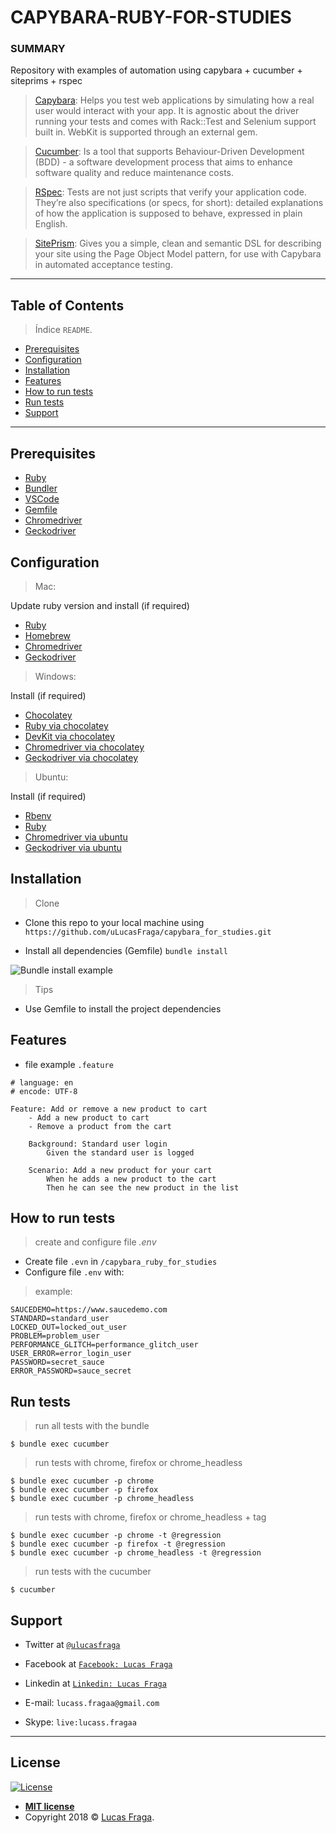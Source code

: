 ﻿# CAPYBARA-RUBY-FOR-STUDIES

### SUMMARY

Repository with examples of automation using capybara + cucumber + siteprims + rspec

> [Capybara](https://github.com/teamcapybara/capybara):
Helps you test web applications by simulating how a real user would interact with your app. It is agnostic about the driver running your tests and comes with Rack::Test and Selenium support built in. WebKit is supported through an external gem.

> [Cucumber](https://github.com/cucumber/cucumber):
Is a tool that supports Behaviour-Driven Development (BDD) - a software development process that aims to enhance software quality and reduce maintenance costs.

> [RSpec](https://github.com/rspec):
Tests are not just scripts that verify your application code. They’re also specifications (or specs, for short): detailed explanations of how the application is supposed to behave, expressed in plain English.

> [SitePrism](https://github.com/site-prism/site_prism):
Gives you a simple, clean and semantic DSL for describing your site using the Page Object Model pattern, for use with Capybara in automated acceptance testing.

---

## Table of Contents

> Índice `README`.

- [Prerequisites](#prerequisites)
- [Configuration](#configuration)
- [Installation](#installation)
- [Features](#features)
- [How to run tests](#how-to-run-tests)
- [Run tests](#run-tests)
- [Support](#support)

---

## Prerequisites

- [Ruby](https://www.ruby-lang.org/en/documentation/installation/)
- [Bundler](https://bundler.io/)
- [VSCode](https://code.visualstudio.com/)
- [Gemfile](https://tosbourn.com/what-is-the-gemfile/)
- [Chromedriver](https://chromedriver.chromium.org/)
- [Geckodriver](https://github.com/mozilla/geckodriver/releases)

## Configuration
> Mac: 

Update ruby version and install (if required)
- [Ruby](https://www.engineyard.com/blog/how-to-install-ruby-on-a-mac-with-chruby-rbenv-or-rvm)
- [Homebrew](https://brew.sh/)
- [Chromedriver](https://www.kenst.com/2015/03/installing-chromedriver-on-mac-osx/)
- [Geckodriver](https://www.kenst.com/2016/12/installing-marionette-firefoxdriver-on-mac-osx/)

> Windows:

Install (if required)
- [Chocolatey](https://chocolatey.org/)
- [Ruby via chocolatey](https://chocolatey.org/packages?q=ruby)
- [DevKit via chocolatey](https://chocolatey.org/packages?q=DevKit)
- [Chromedriver via chocolatey](https://chocolatey.org/packages/selenium-chrome-driver)
- [Geckodriver via chocolatey](https://chocolatey.org/packages/selenium-gecko-driver)

> Ubuntu:

Install (if required)
- [Rbenv](https://makandracards.com/makandra/28149-installing-rbenv-on-ubuntu)
- [Ruby](https://linuxize.com/post/how-to-install-ruby-on-ubuntu-18-04/#installing-ruby-using-rbenv)
- [Chromedriver via ubuntu](https://tecadmin.net/setup-selenium-chromedriver-on-ubuntu/)
- [Geckodriver via ubuntu](https://askubuntu.com/questions/870530/how-to-install-geckodriver-in-ubuntu)


## Installation

> Clone
- Clone this repo to your local machine using `https://github.com/uLucasFraga/capybara_for_studies.git`

- Install all dependencies (Gemfile)
`bundle install`

![Bundle install example](http://g.recordit.co/YX7Ztyd7XT.gif)

> Tips

- Use Gemfile to install the project dependencies

## Features
- file example `.feature`

```gherkin
# language: en
# encode: UTF-8

Feature: Add or remove a new product to cart
    - Add a new product to cart
    - Remove a product from the cart

    Background: Standard user login
        Given the standard user is logged

    Scenario: Add a new product for your cart
        When he adds a new product to the cart
        Then he can see the new product in the list
```

## How to run tests

> create and configure file *.env*

- Create file `.evn` in `/capybara_ruby_for_studies`
- Configure file `.env` with:

> example:
```
SAUCEDEMO=https://www.saucedemo.com
STANDARD=standard_user
LOCKED_OUT=locked_out_user
PROBLEM=problem_user
PERFORMANCE_GLITCH=performance_glitch_user
USER_ERROR=error_login_user
PASSWORD=secret_sauce
ERROR_PASSWORD=sauce_secret
```

## Run tests

> run all tests with the bundle

```shell
$ bundle exec cucumber
```

> run tests with chrome, firefox or chrome_headless

```shell
$ bundle exec cucumber -p chrome
$ bundle exec cucumber -p firefox
$ bundle exec cucumber -p chrome_headless
```

> run tests with chrome, firefox or chrome_headless + tag

```shell
$ bundle exec cucumber -p chrome -t @regression
$ bundle exec cucumber -p firefox -t @regression
$ bundle exec cucumber -p chrome_headless -t @regression
```

> run tests with the cucumber

```shell
$ cucumber
```

## Support

- Twitter at <a href="https://twitter.com/uLucasFraga" target="_blank">`@ulucasfraga`</a>
- Facebook at <a href="https://www.facebook.com/lucass.fragaa" target="_blank">`Facebook: Lucas Fraga`</a>
- Linkedin at <a href="https://www.linkedin.com/in/ulucasfraga" target="_blank">`Linkedin: Lucas Fraga`</a>

- E-mail: `lucass.fragaa@gmail.com`
- Skype: `live:lucass.fragaa`

---

## License

[![License](http://img.shields.io/:license-mit-blue.svg?style=flat-square)](http://badges.mit-license.org)

- **[MIT license](http://opensource.org/licenses/mit-license.php)**
- Copyright 2018 © <a href="https://www.linkedin.com/in/ulucasfraga" target="_blank">Lucas Fraga</a>.

